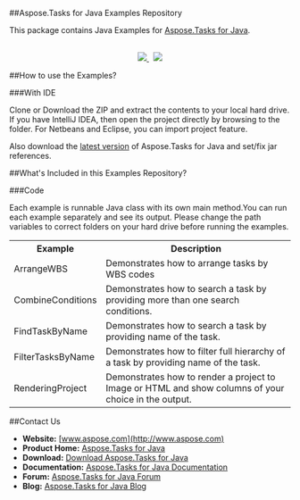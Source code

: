 ##Aspose.Tasks for Java Examples Repository

This package contains Java Examples for [Aspose.Tasks for Java](http://www.aspose.com/categories/java-components/aspose.tasks-for-java/default.aspx).
<br/><br/>
<p align="center">
  <a title="Download Examples Dashboard" href="http://www.aspose.com/community/files/72/java-components/aspose-examples-for-java/default.aspx">
	<img src="https://raw.github.com/AsposeExamples/java-examples-dashboard/master/images/downloadDasboard-Button-Large.png" />
  </a>
  &nbsp;
  <a title="Download Examples ZIP" href="https://github.com/asposetasks/Aspose_Tasks_Java/archive/master.zip">
	<img src="https://raw.github.com/AsposeExamples/java-examples-dashboard/master/images/downloadZip-Button-Large.png" />
  </a>
</p>

##How to use the Examples?

###With IDE

Clone or Download the ZIP and extract the contents to your local hard drive. If you have IntelliJ IDEA, then open the project directly 
by browsing to the folder. For Netbeans and Eclipse, you can import project feature.

Also download the [latest version](http://www.aspose.com/community/files/72/java-components/aspose.tasks-for-java/default.aspx) of Aspose.Tasks for Java and set/fix jar references.

##What's Included in this Examples Repository?

###Code

Each example is runnable Java class with its own main method.You can run each example separately and see its output. Please change the path variables to correct folders on your hard drive before running the examples.


<table>
  <tr><th>Example<th>Description</th></tr>
  <tr><td>ArrangeWBS</td><td>Demonstrates how to arrange tasks by WBS codes</td></tr>
  <tr><td>CombineConditions</td><td>Demonstrates how to search a task by providing more than one search conditions.</td></tr>
  <tr><td>FindTaskByName</td><td>Demonstrates how to search a task by providing name of the task.</td></tr>
  <tr><td>FilterTasksByName</td><td>Demonstrates how to filter full hierarchy of a task by providing name of the task.</td></tr>
  <tr><td>RenderingProject</td><td>Demonstrates how to render a project to Image or HTML and show columns of your choice in the output.</td></tr>
</table>

##Contact Us

+ **Website:** [www.aspose.com](http://www.aspose.com)
+ **Product Home:** [Aspose.Tasks for Java](http://www.aspose.com/categories/java-components/aspose.tasks-for-java/default.aspx)
+ **Download:** [Download Aspose.Tasks for Java](http://www.aspose.com/community/files/72/java-components/aspose.tasks-for-java/default.aspx)
+ **Documentation:** [Aspose.Tasks for Java Documentation](http://www.aspose.com/documentation/java-components/aspose.tasks-for-java/index.html)
+ **Forum:** [Aspose.Tasks for Java Forum](http://www.aspose.com/community/forums/aspose.tasks-product-family/96/showforum.aspx)
+ **Blog:** [Aspose.Tasks for Java Blog](http://www.aspose.com/blogs/aspose-products/aspose-tasks-product-family.html)
